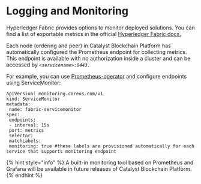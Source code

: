 # Logging and Monitoring

Hyperledger Fabric provides options to monitor deployed solutions. You can find a list of exportable metrics in the official [Hyperledger Fabric docs.](https://hyperledger-fabric.readthedocs.io/en/release-2.2/metrics\_reference.html)

Each node (ordering and peer) in Catalyst Blockchain Platform has automatically configured the Prometheus endpoint for collecting metrics. This endpoint is available with no authorization inside a cluster and can be accessed by _`<servicename>:8443.`_

For example, you can use [Prometheus-operator](https://github.com/prometheus-operator/prometheus-operator) and configure endpoints using ServiceMonitor:

```
apiVersion: monitoring.coreos.com/v1
kind: ServiceMonitor
metadata:
 name: fabric-servicemonitor
spec:
 endpoints:
 - interval: 15s
 port: metrics
 selector:
 matchLabels:
 monitoring: true #these labels are provisioned automatically for each service that supports monitoring endpoint
```

{% hint style="info" %}
A built-in monitoring tool based on Prometheus and Grafana will be available in future releases of Catalyst Blockchain Platform.
{% endhint %}
